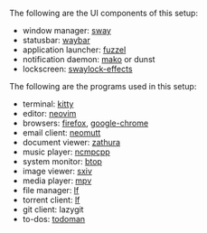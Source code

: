 The following are the UI components of this setup:

- window manager: [sway](https://swaywm.org/)
- statusbar: [waybar](https://github.com/Alexays/Waybar)
- application launcher: [fuzzel](https://codeberg.org/dnkl/fuzzel)
- notification daemon: [mako](https://github.com/emersion/mako) or dunst
- lockscreen: [swaylock-effects](https://github.com/mortie/swaylock-effects)

The following are the programs used in this setup:

- terminal: [kitty](https://sw.kovidgoyal.net/kitty/)
- editor: [neovim](https://neovim.io/)
- browsers: [firefox](https://qutebrowser.org), [google-chrome](https://qutebrowser.org/)
- email client: [neomutt](https://neomutt.org/)
- document viewer: [zathura](https://pwmt.org/projects/zathura/)
- music player: [ncmpcpp](https://github.com/ncmpcpp/ncmpcpp)
- system monitor: [btop](https://github.com/aristocratos/btop)
- image viewer: [sxiv](https://github.com/eXeC64/imv)
- media player: [mpv](https://mpv.io/)
- file manager: [lf](https://github.com/jarun/nnn)
- torrent client: [lf](https://github.com/jarun/nnn)
- git client: lazygit
- to-dos: [todoman](https://github.com/pimutils/todoman)
